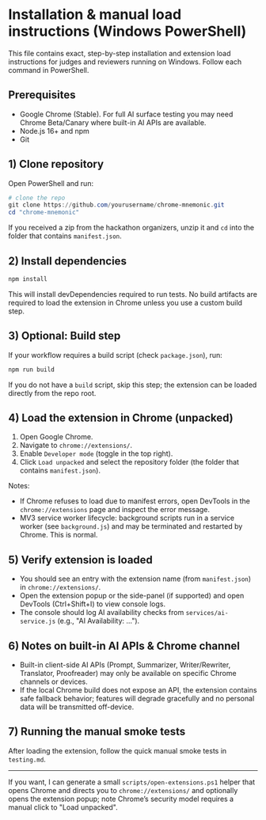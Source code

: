 # Installation & manual load instructions (Windows PowerShell)

This file contains exact, step-by-step installation and extension load instructions for judges and reviewers running on Windows. Follow each command in PowerShell.

## Prerequisites

- Google Chrome (Stable). For full AI surface testing you may need Chrome Beta/Canary where built-in AI APIs are available.
- Node.js 16+ and npm
- Git

## 1) Clone repository

Open PowerShell and run:

```powershell
# clone the repo
git clone https://github.com/yourusername/chrome-mnemonic.git
cd "chrome-mnemonic"
```

If you received a zip from the hackathon organizers, unzip it and `cd` into the folder that contains `manifest.json`.

## 2) Install dependencies

```powershell
npm install
```

This will install devDependencies required to run tests. No build artifacts are required to load the extension in Chrome unless you use a custom build step.

## 3) Optional: Build step

If your workflow requires a build script (check `package.json`), run:

```powershell
npm run build
```

If you do not have a `build` script, skip this step; the extension can be loaded directly from the repo root.

## 4) Load the extension in Chrome (unpacked)

1. Open Google Chrome.
2. Navigate to `chrome://extensions/`.
3. Enable `Developer mode` (toggle in the top right).
4. Click `Load unpacked` and select the repository folder (the folder that contains `manifest.json`).

Notes:
- If Chrome refuses to load due to manifest errors, open DevTools in the `chrome://extensions` page and inspect the error message.
- MV3 service worker lifecycle: background scripts run in a service worker (see `background.js`) and may be terminated and restarted by Chrome. This is normal.

## 5) Verify extension is loaded

- You should see an entry with the extension name (from `manifest.json`) in `chrome://extensions/`.
- Open the extension popup or the side-panel (if supported) and open DevTools (Ctrl+Shift+I) to view console logs.
- The console should log AI availability checks from `services/ai-service.js` (e.g., "AI Availability: ...").

## 6) Notes on built-in AI APIs & Chrome channel

- Built-in client-side AI APIs (Prompt, Summarizer, Writer/Rewriter, Translator, Proofreader) may only be available on specific Chrome channels or devices.
- If the local Chrome build does not expose an API, the extension contains safe fallback behavior; features will degrade gracefully and no personal data will be transmitted off-device.

## 7) Running the manual smoke tests

After loading the extension, follow the quick manual smoke tests in `testing.md`.

---

If you want, I can generate a small `scripts/open-extensions.ps1` helper that opens Chrome and directs you to `chrome://extensions/` and optionally opens the extension popup; note Chrome’s security model requires a manual click to "Load unpacked".
